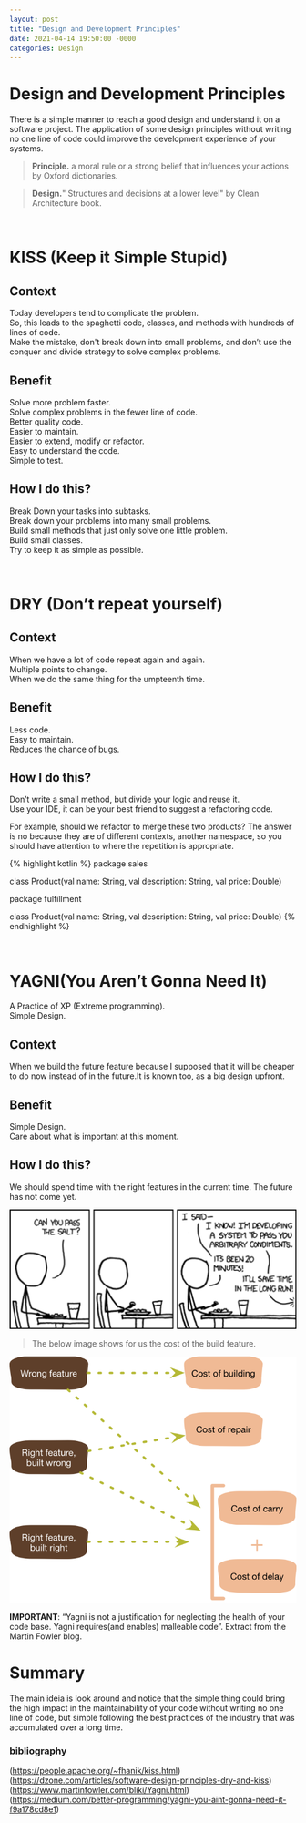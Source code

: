 ```yaml
---
layout: post
title: "Design and Development Principles"
date: 2021-04-14 19:50:00 -0000
categories: Design
---
```


# Design and Development Principles

There is a simple manner to reach a good design and understand it on a software project. The application of some design principles without writing no one line of code could improve the development experience of your systems.

>**Principle.** a moral rule or a strong belief that influences your actions by Oxford dictionaries.

>**Design.**" Structures and decisions at a lower level" by Clean Architecture book.

&nbsp;

# KISS (Keep it Simple Stupid)

## Context
Today developers tend to complicate the problem.\
So, this leads to the spaghetti code, classes, and methods with hundreds of lines of code.\
Make the mistake, don't break down into small problems, and don’t use the conquer and divide strategy to solve complex problems.

## Benefit
Solve more problem faster.\
Solve complex problems in the fewer line of code.\
Better quality code.\
Easier to maintain.\
Easier to extend, modify or refactor.\
Easy to understand the code.\
Simple to test.

## How I do this?
Break Down your tasks into subtasks.\
Break down your problems into many small problems.\
Build small methods that just only solve one little problem.\
Build small classes.\
Try to keep it as simple as possible.

&nbsp;

# DRY (Don’t repeat yourself)

## Context
When we have a lot of code repeat again and again.\
Multiple points to change.\
When we do the same thing for the umpteenth time.

## Benefit
Less code.\
Easy to maintain.\
Reduces the chance of bugs.

## How I do this?
Don’t write a small method, but divide your logic and reuse it.\
Use your IDE, it can be your best friend to suggest a refactoring code.

For example, should we refactor to merge these two products? The answer is no because they are of different contexts, another namespace, so you should have attention to where the repetition is appropriate.

{% highlight kotlin %}
package sales

class Product(val name: String, val description: String, val price: Double)

package fulfillment

class Product(val name: String, val description: String, val price: Double)
{% endhighlight %}

&nbsp;

# YAGNI(You Aren’t Gonna Need It)

A Practice of XP (Extreme programming).\
Simple Design.

## Context
When we build the future feature because I supposed that it will be cheaper to do now instead of in the future.It is known too, as a big design upfront.

## Benefit
Simple Design.\
Care about what is important at this moment.

## How I do this?
We should spend time with the right features in the current time. The future has not come yet.

![yagni](/assets/yagni.png)


>The below image shows for us the cost of the build feature.


![yagni-fowler](/assets/yagni-fowler.png)

**IMPORTANT**: “Yagni is not a justification for neglecting the health of your code base. Yagni requires(and enables) malleable code”. Extract from the Martin Fowler blog.

# Summary
The main ideia is look around and notice that the simple thing could bring the high impact in the maintainability of your code without writing no one line of code, but simple following the best practices of the industry that was accumulated over a long time.

### bibliography
(https://people.apache.org/~fhanik/kiss.html)<br>
(https://dzone.com/articles/software-design-principles-dry-and-kiss)<br>
(https://www.martinfowler.com/bliki/Yagni.html)<br>
(https://medium.com/better-programming/yagni-you-aint-gonna-need-it-f9a178cd8e1)<br>

